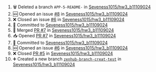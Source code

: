 <!--START_SECTION:activity-->
1. 🗑️ Deleted a branch `APP-5-README-` in [Seveness1015/hw3_b11109024](https://github.com/Seveness1015/hw3_b11109024)
2. 🆕 Opened an issue [#8](https://github.com/Seveness1015/hw3_b11109024/issues/8) in [Seveness1015/hw3_b11109024](https://github.com/Seveness1015/hw3_b11109024)
3. ❌ Closed an issue [#6](https://github.com/Seveness1015/hw3_b11109024/issues/6) in [Seveness1015/hw3_b11109024](https://github.com/Seveness1015/hw3_b11109024)
4. 📝 Committed to [Seveness1015/hw3_b11109024](https://github.com/Seveness1015/hw3_b11109024/commit/66485344ae93bdc935398697278dbb0471083d44)
5. 🔀 Merged [PR #7](https://github.com/Seveness1015/hw3_b11109024/pull/7) in [Seveness1015/hw3_b11109024](https://github.com/Seveness1015/hw3_b11109024)
6. 📥 Opened [PR #7](https://github.com/Seveness1015/hw3_b11109024/pull/7) in [Seveness1015/hw3_b11109024](https://github.com/Seveness1015/hw3_b11109024)
7. 📝 Committed to [Seveness1015/hw3_b11109024](https://github.com/Seveness1015/hw3_b11109024/commit/66485344ae93bdc935398697278dbb0471083d44)
8. 🆕 Opened an issue [#6](https://github.com/Seveness1015/hw3_b11109024/issues/6) in [Seveness1015/hw3_b11109024](https://github.com/Seveness1015/hw3_b11109024)
9. ❌ Closed [PR #5](https://github.com/Seveness1015/hw3_b11109024/pull/5) in [Seveness1015/hw3_b11109024](https://github.com/Seveness1015/hw3_b11109024)
10. ➕ Created a new branch [`zenhub-branch-creat-test`](https://github.com/Seveness1015/hw3_b11109024/tree/zenhub-branch-creat-test) in [Seveness1015/hw3_b11109024](https://github.com/Seveness1015/hw3_b11109024)
<!--END_SECTION:activity-->
